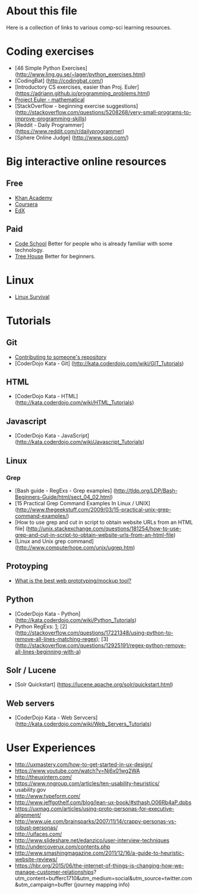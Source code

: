 # About this file
Here is a collection of links to various comp-sci learning resources.

# Coding exercises
- [46 Simple Python Exercises] (http://www.ling.gu.se/~lager/python_exercises.html)
- [CodingBat] (http://codingbat.com/)
- [Introductory CS exercises, easier than Proj. Euler] (https://adriann.github.io/programming_problems.html)
- [Project Euler - mathematical](https://projecteuler.net/archives)
- [StackOverflow - beginning exercise suggestions] (http://stackoverflow.com/questions/5208268/very-small-programs-to-improve-programming-skills)
- [Reddit - Daily Programmer] (https://www.reddit.com/r/dailyprogrammer)
- [Sphere Online Judge] (http://www.spoj.com/)

# Big interactive online resources
## Free
- [Khan Academy](http://khanacademy.org/)
- [Coursera](https://www.coursera.org/)
- [EdX](https://www.edx.org/)

## Paid
- [Code School](https://www.codeschool.com/) Better for people who is already familiar with some technology. 
- [Tree House](https://teamtreehouse.com/) Better for beginners.

# Linux
- [Linux Survival](http://linuxsurvival.com)

# Tutorials

## Git 
 - [Contributing to someone's repository](http://kbroman.org/github_tutorial/pages/fork.html)
 - [CoderDojo Kata - Git] (http://kata.coderdojo.com/wiki/GIT_Tutorials)

## HTML
 - [CoderDojo Kata - HTML] (http://kata.coderdojo.com/wiki/HTML_Tutorials)

## Javascript

 - [CoderDojo Kata - JavaScript] (http://kata.coderdojo.com/wiki/Javascript_Tutorials)

## Linux

### Grep
 - [Bash guide - RegExs - Grep examples] (http://tldp.org/LDP/Bash-Beginners-Guide/html/sect_04_02.html)
 - [15 Practical Grep Command Examples In Linux / UNIX] (http://www.thegeekstuff.com/2009/03/15-practical-unix-grep-command-examples/)
 - [How to use grep and cut in script to obtain website URLs from an HTML file] (http://unix.stackexchange.com/questions/181254/how-to-use-grep-and-cut-in-script-to-obtain-website-urls-from-an-html-file)
 - [Linux and Unix grep command] (http://www.computerhope.com/unix/ugrep.htm)
 
## Protoyping

- [What is the best web prototyping/mockup tool?](https://www.quora.com/What-is-the-best-web-prototyping-mockup-tool)

## Python
 - [CoderDojo Kata - Python] (http://kata.coderdojo.com/wiki/Python_Tutorials)
 - Python RegExs: [1](http://stackoverflow.com/questions/23940520/removing-lines-from-a-text-file-using-python-and-regular-expressions); [2] (http://stackoverflow.com/questions/17221348/using-python-to-remove-all-lines-matching-regex); [3] (http://stackoverflow.com/questions/12925191/regex-python-remove-all-lines-beginning-with-a)

## Solr / Lucene
 - [Solr Quickstart] (https://lucene.apache.org/solr/quickstart.html)

## Web servers
 - [CoderDojo Kata - Web Servcers] (http://kata.coderdojo.com/wiki/Web_Servers_Tutorials)

# User Experiences

- http://uxmastery.com/how-to-get-started-in-ux-design/
- https://www.youtube.com/watch?v=Nj6x01wg2WA
- http://theuxintern.com/
- https://www.nngroup.com/articles/ten-usability-heuristics/
- usability.gov
- http://www.typeform.com/
- http://www.jeffgothelf.com/blog/lean-ux-book/#sthash.O06Rb4aP.dpbs
- https://uxmag.com/articles/using-proto-personas-for-executive-alignment/
- http://www.uie.com/brainsparks/2007/11/14/crappy-personas-vs-robust-personas/
- http://uifaces.com/
- http://www.slideshare.net/edanzico/user-interview-techniques
- http://undercoverux.com/contents.php
- http://www.smashingmagazine.com/2011/12/16/a-guide-to-heuristic-website-reviews/
- https://hbr.org/2015/06/the-internet-of-things-is-changing-how-we-manage-customer-relationships?
utm_content=bufferc1710&utm_medium=social&utm_source=twitter.com&utm_campaign=buffer (journey mapping info)
